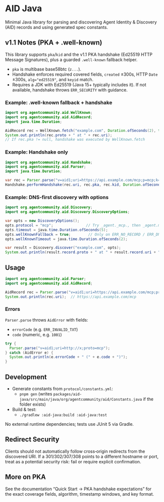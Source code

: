 # AID Java

Minimal Java library for parsing and discovering Agent Identity & Discovery (AID) records and using generated spec constants.

## v1.1 Notes (PKA + .well-known)

This library supports `pka`/`kid` and the v1.1 PKA handshake (Ed25519 HTTP Message Signatures), plus a guarded `.well-known` fallback helper.

- `pka` is multibase base58btc (`z...`).
- Handshake enforces required covered fields, `created` ±300s, HTTP `Date` ±300s, `alg="ed25519"`, and `keyid` match.
- Requires a JDK with Ed25519 (Java 15+ typically includes it). If not available, handshake throws `ERR_SECURITY` with guidance.

### Example: .well-known fallback + handshake

```java
import org.agentcommunity.aid.WellKnown;
import org.agentcommunity.aid.AidRecord;
import java.time.Duration;

AidRecord rec = WellKnown.fetch("example.com", Duration.ofSeconds(2), false /* allowInsecure */);
System.out.println(rec.proto + " at " + rec.uri);
// If rec.pka != null, handshake was executed by WellKnown.fetch
```

### Example: Handshake only

```java
import org.agentcommunity.aid.Handshake;
import org.agentcommunity.aid.Parser;
import java.time.Duration;

var rec = Parser.parse("v=aid1;uri=https://api.example.com/mcp;p=mcp;k=zBase58Key;i=g1");
Handshake.performHandshake(rec.uri, rec.pka, rec.kid, Duration.ofSeconds(2));
```

### Example: DNS-first discovery with options

```java
import org.agentcommunity.aid.Discovery;
import org.agentcommunity.aid.Discovery.DiscoveryOptions;

var opts = new DiscoveryOptions();
opts.protocol = "mcp";               // Try _agent._mcp., then _agent.mcp., then base
opts.timeout = java.time.Duration.ofSeconds(5);
opts.wellKnownFallback = true;        // Only on ERR_NO_RECORD / ERR_DNS_LOOKUP_FAILED
opts.wellKnownTimeout = java.time.Duration.ofSeconds(2);

var result = Discovery.discover("example.com", opts);
System.out.println(result.record.proto + " at " + result.record.uri + ", ttl=" + result.ttl + ", name=" + result.queryName);
```

## Usage

```java
import org.agentcommunity.aid.Parser;
import org.agentcommunity.aid.AidRecord;

AidRecord rec = Parser.parse("v=aid1;uri=https://api.example.com/mcp;proto=mcp;auth=pat;desc=Example");
System.out.println(rec.uri);  // https://api.example.com/mcp
```

### Errors

`Parser.parse` throws `AidError` with fields:

- `errorCode` (e.g. `ERR_INVALID_TXT`)
- `code` (numeric, e.g. `1001`)

```java
try {
  Parser.parse("v=aid1;uri=http://x;proto=mcp");
} catch (AidError e) {
  System.out.println(e.errorCode + " (" + e.code + ")");
}
```

## Development

- Generate constants from `protocol/constants.yml`:
  - `pnpm gen` (writes `packages/aid-java/src/main/java/org/agentcommunity/aid/Constants.java` if the folder exists)
- Build & test:
  - `./gradlew :aid-java:build :aid-java:test`

No external runtime dependencies; tests use JUnit 5 via Gradle.

## Redirect Security

Clients should not automatically follow cross‑origin redirects from the discovered URI. If a 301/302/307/308 points to a different hostname or port, treat as a potential security risk: fail or require explicit confirmation.

## More on PKA

See the documentation “Quick Start → PKA handshake expectations” for the exact coverage fields, algorithm, timestamp windows, and key format.
